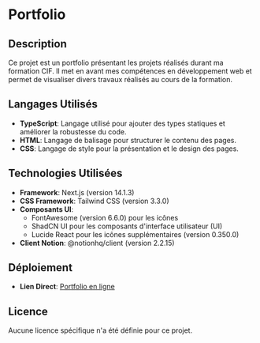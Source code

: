 

# Portfolio

## Description

Ce projet est un portfolio présentant les projets réalisés durant ma formation CIF. Il met en avant mes compétences en développement web et permet de visualiser divers travaux réalisés au cours de la formation.

## Langages Utilisés

- **TypeScript**: Langage utilisé pour ajouter des types statiques et améliorer la robustesse du code.
- **HTML**: Langage de balisage pour structurer le contenu des pages.
- **CSS**: Langage de style pour la présentation et le design des pages.

## Technologies Utilisées

- **Framework**: Next.js (version 14.1.3)
- **CSS Framework**: Tailwind CSS (version 3.3.0) 
- **Composants UI**:
  - FontAwesome (version 6.6.0) pour les icônes
  - ShadCN UI pour les composants d'interface utilisateur (UI)
  - Lucide React pour les icônes supplémentaires (version 0.350.0)
- **Client Notion**: @notionhq/client (version 2.2.15)

## Déploiement

- **Lien Direct**: [Portfolio en ligne](https://portfolio-cif.vercel.app/)

## Licence

Aucune licence spécifique n'a été définie pour ce projet. 

